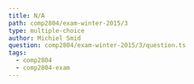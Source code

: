 ```yaml
---
title: N/A
path: comp2804/exam-winter-2015/3
type: multiple-choice
author: Michiel Smid
question: comp2804/exam-winter-2015/3/question.ts
tags:
  - comp2804
  - comp2804-exam
---
```

